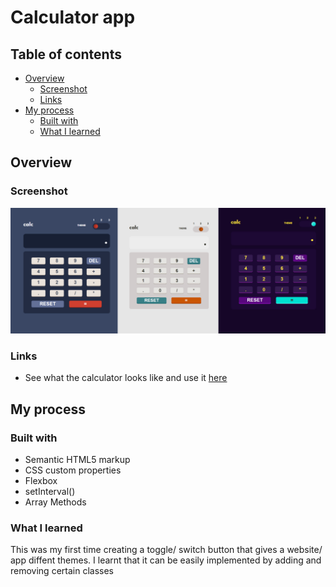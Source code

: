 # Calculator app

## Table of contents

- [Overview](#overview)
  - [Screenshot](#screenshot)
  - [Links](#links)
- [My process](#my-process)
  - [Built with](#built-with)
  - [What I learned](#what-i-learned)
  


## Overview

### Screenshot

![](themes.png)

### Links

- See what the calculator looks like and use it [here](https://onanuviie.github.io/Js-calculator-with-color-theme/)

## My process

### Built with

- Semantic HTML5 markup
- CSS custom properties
- Flexbox
- setInterval()
- Array Methods


### What I learned

This was my first time creating a toggle/ switch button that gives a website/ app diffent themes. I learnt that it can be easily implemented by adding and removing certain classes

